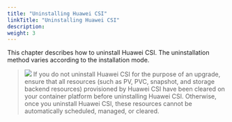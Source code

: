 ```yaml
---
title: "Uninstalling Huawei CSI"
linkTitle: "Uninstalling Huawei CSI"
description: 
weight: 3
---
```


This chapter describes how to uninstall Huawei CSI. The uninstallation method varies according to the installation mode.

>![](/css-docs/public_sys-resources/en/icon-notice.gif) 
>If you do not uninstall Huawei CSI for the purpose of an upgrade, ensure that all resources \(such as PV, PVC, snapshot, and storage backend resources\) provisioned by Huawei CSI have been cleared on your container platform before uninstalling Huawei CSI. Otherwise, once you uninstall Huawei CSI, these resources cannot be automatically scheduled, managed, or cleared.



